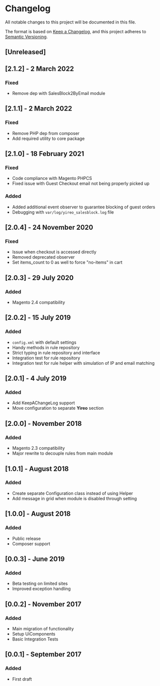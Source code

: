 # Changelog
All notable changes to this project will be documented in this file.

The format is based on [Keep a Changelog](https://keepachangelog.com/en/1.0.0/),
and this project adheres to [Semantic Versioning](https://semver.org/spec/v2.0.0.html).

## [Unreleased]

## [2.1.2] - 2 March 2022
### Fixed
- Remove dep with SalesBlock2ByEmail module

## [2.1.1] - 2 March 2022
### Fixed
- Remove PHP dep from composer
- Add required utility to core package

## [2.1.0] - 18 February 2021
### Fixed
- Code compliance with Magento PHPCS
- Fixed issue with Guest Checkout email not being properly picked up

### Added
- Added additional event observer to guarantee blocking of guest orders
- Debugging with `var/log/yireo_salesblock.log` file

## [2.0.4] - 24 November 2020
### Fixed
- Issue when checkout is accessed directly
- Removed deprecated observer
- Set items_count to 0 as well to force "no-items" in cart

## [2.0.3] - 29 July 2020
### Added
- Magento 2.4 compatibility

## [2.0.2] - 15 July 2019
### Added
- `config.xml` with default settings
- Handy methods in rule repository
- Strict typing in rule repository and interface
- Integration test for rule repository
- Integration test for rule helper with simulation of IP and email matching

## [2.0.1] - 4 July 2019
### Added
- Add KeepAChangeLog support
- Move configuration to separate **Yireo** section

## [2.0.0] - November 2018
### Added
- Magento 2.3 compatibility
- Major rewrite to decouple rules from main module

## [1.0.1] - August 2018
### Added
- Create separate Configuration class instead of using Helper
- Add message in grid when module is disabled through setting

## [1.0.0] - August 2018
### Added
- Public release
- Composer support

## [0.0.3] - June 2019
### Added
- Beta testing on limited sites
- Improved exception handling

## [0.0.2] - November 2017
### Added
- Main migration of functionality
- Setup UiComponents
- Basic Integration Tests

## [0.0.1] - September 2017
### Added
- First draft

